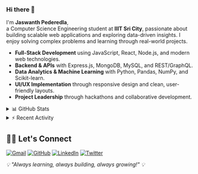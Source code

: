 ### Hi there 👋  
I'm **Jaswanth Pederedla**,  
a Computer Science Engineering student at **IIIT Sri City**, passionate about building scalable web applications and exploring data-driven insights. I enjoy solving complex problems and learning through real-world projects.

* **Full-Stack Development** using JavaScript, React, Node.js, and modern web technologies.  
* **Backend & APIs** with Express.js, MongoDB, MySQL, and REST/GraphQL.  
* **Data Analytics & Machine Learning** with Python, Pandas, NumPy, and Scikit-learn.  
* **UI/UX Implementation** through responsive design and clean, user-friendly layouts.  
* **Project Leadership** through hackathons and collaborative development.  

<details>
<summary>📊 GitHub Stats</summary>

![Jaswanth's GitHub stats](https://github-readme-stats.vercel.app/api?username=jaswanthk07&show_icons=true&theme=cobalt)

</details>

<details>
<summary>⚡ Recent Activity</summary>

![Jaswanth's Activity Graph](https://github-readme-activity-graph.vercel.app/graph?username=jaswanthk07&theme=cobalt)

</details>

## 🙋‍♂️ Let's Connect  

<p align="left">
  <a href="mailto:jaswanth.p22@iiits.in"><img src="https://img.icons8.com/bubbles/50/000000/gmail.png" alt="Gmail"/></a>
  <a href="https://github.com/jaswanthk07"><img src="https://img.icons8.com/bubbles/50/000000/github.png" alt="GitHub"/></a>
  <a href="https://www.linkedin.com/in/jaswanth-pederedla/"><img src="https://img.icons8.com/bubbles/50/000000/linkedin.png" alt="LinkedIn"/></a>
  <a href="https://x.com/Jaswanth3007k"><img src="https://img.icons8.com/bubbles/50/000000/x.png" alt="Twitter"/></a>
</p>

<p align="left">
  <i>💡 "Always learning, always building, always growing!" 💡</i>
</p>

